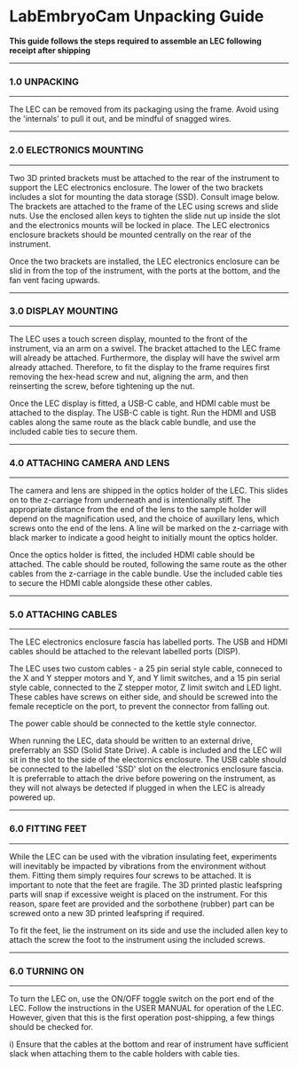 # LabEmbryoCam Unpacking Guide

**This guide follows the steps required to assemble an LEC following receipt after shipping**

-----------------
### 1.0 UNPACKING
-----------------
The LEC can be removed from its packaging using the frame. Avoid using the 'internals' to pull it out, and be mindful of snagged wires.

-----------------
### 2.0 ELECTRONICS MOUNTING
-----------------
Two 3D printed brackets must be attached to the rear of the instrument to support the LEC electronics enclosure. The lower of the two brackets includes a slot for mounting the data storage (SSD). Consult image below. The brackets are attached to the frame of the LEC using screws and slide nuts. Use the enclosed allen keys to tighten the slide nut up inside the slot and the electronics mounts will be locked in place. The LEC electronics enclosure brackets should be mounted centrally on the rear of the instrument.

Once the two brackets are installed, the LEC electronics enclosure can be slid in from the top of the instrument, with the ports at the bottom, and the fan vent facing upwards.

-----------------
### 3.0 DISPLAY MOUNTING
-----------------
The LEC uses a touch screen display, mounted to the front of the instrument, via an arm on a swivel. The bracket attached to the LEC frame will already be attached. Furthermore, the display will have the swivel arm already attached. Therefore, to fit the display to the frame requires first removing the hex-head screw and nut, aligning the arm, and then reinserting the screw, before tightening up the nut.

Once the LEC display is fitted, a USB-C cable, and HDMI cable must be attached to the display. The USB-C cable is tight. Run the HDMI and USB cables along the same route as the black cable bundle, and use the included cable ties to secure them.

-----------------
### 4.0 ATTACHING CAMERA AND LENS
-----------------
The camera and lens are shipped in the optics holder of the LEC. This slides on to the z-carriage from underneath and is intentionally stiff. The appropriate distance from the end of the lens to the sample holder will depend on the magnification used, and the choice of auxillary lens, which screws onto the end of the lens. A line will be marked on the z-carriage with black marker to indicate a good height to initially mount the optics holder. 

Once the optics holder is fitted, the included HDMI cable should be attached. The cable should be routed, following the same route as the other cables from the z-carriage in the cable bundle. Use the included cable ties to secure the HDMI cable alongside these other cables.

-----------------
### 5.0 ATTACHING CABLES
-----------------
The LEC electronics enclosure fascia has labelled ports. The USB and HDMI cables should be attached to the relevant labelled ports (DISP).

The LEC uses two custom cables - a 25 pin serial style cable, conneced to the X and Y stepper motors and Y, and Y limit switches, and a 15 pin serial style cable, connected to the Z stepper motor, Z limit switch and LED light. These cables have screws on either side, and should be screwed into the female recepticle on the port, to prevent the connector from falling out.

The power cable should be connected to the kettle style connector.

When running the LEC, data should be written to an external drive, preferrably an SSD (Solid State Drive). A cable is included  and the LEC will sit in the slot to the side of the electornics enclosure. The USB cable should be connected to the labelled 'SSD' slot on the electronics enclosure fascia. It is preferrable to attach the drive before powering on the instrument, as they will not always be detected if plugged in when the LEC is already powered up.

-----------------
### 6.0 FITTING FEET
-----------------
While the LEC can be used with the vibration insulating feet, experiments will inevitably be impacted by vibrations from the environment without them. Fitting them simply requires four screws to be attached. It is important to note that the feet are fragile. The 3D printed plastic leafspring parts will snap if excessive weight is placed on the instrument. For this reason, spare feet are provided and the sorbothene (rubber) part can be screwed onto a new 3D printed leafspring if required.

To fit the feet, lie the instrument on its side and use the included allen key to attach the screw the foot to the instrument using the included screws.

-----------------
### 6.0 TURNING ON
-----------------
To turn the LEC on, use the ON/OFF toggle switch on the port end of the LEC. Follow the instructions in the USER MANUAL for operation of the LEC. However, given that this is the first operation post-shipping, a few things should be checked for.

i) Ensure that the cables at the bottom and rear of instrument have sufficient slack when attaching them to the cable holders with cable ties.

